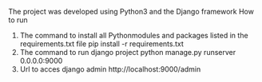 The project was developed using Python3 and the Django framework
How to run
1. The command to install all Pythonmodules and packages listed in the requirements.txt file 
   pip install -r requirements.txt
2. The command to run django project
python manage.py runserver 0.0.0.0:9000
3. Url to acces django admin
http://localhost:9000/admin
